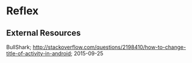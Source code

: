 # Reflex

## External Resources

BullShark; http://stackoverflow.com/questions/2198410/how-to-change-title-of-activity-in-android; 2015-09-25
